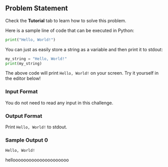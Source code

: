 ## Problem Statement

Check the **Tutorial** tab to learn how to solve this problem.

Here is a sample line of code that can be executed in Python:

```python
print("Hello, World!")
```

You can just as easily store a string as a variable and then print it to stdout:

```python
my_string = "Hello, World!"
print(my_string)
```

The above code will print `Hello, World!` on your screen. Try it yourself in the editor below!

### Input Format
You do not need to read any input in this challenge.

### Output Format
Print `Hello, World!` to stdout.

### Sample Output 0
```
Hello, World!
```

hellooooooooooooooooooooo
